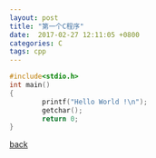 ```yaml
---
layout: post
title: "第一个C程序"
date:  2017-02-27 12:11:05 +0800
categories: C
tags: cpp
---
```


```cpp
#include<stdio.h>
int main()
{
        printf("Hello World !\n");
        getchar();
        return 0;
}
```
[back](/) 
